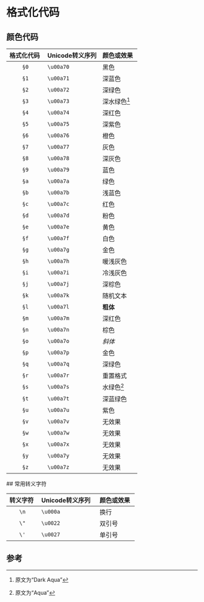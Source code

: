 # 格式化代码
## 颜色代码  
 |格式化代码 | Unicode转义序列 | 颜色或效果 | 
 |:----------:|-----------|-----------| 
 |`§0`|`\u00a70`| 黑色 | 
 |`§1`|`\u00a71`| 深蓝色 | 
 |`§2`|`\u00a72`| 深绿色 | 
 |`§3`|`\u00a73`| 深水绿色[^1] | 
 |`§4`|`\u00a74`| 深红色 | 
 |`§5`|`\u00a75`| 深紫色 | 
 |`§6`|`\u00a76`| 橙色 | 
 |`§7`|`\u00a77`| 灰色 | 
 |`§8`|`\u00a78`| 深灰色 | 
 |`§9`|`\u00a79`| 蓝色 | 
 |`§a`|`\u00a7a`| 绿色 | 
 |`§b`|`\u00a7b`| 浅蓝色 | 
 |`§c`|`\u00a7c`| 红色 | 
 |`§d`|`\u00a7d`| 粉色 | 
 |`§e`|`\u00a7e`| 黄色 | 
 |`§f`|`\u00a7f`| 白色 | 
 |`§g`|`\u00a7g`| 金色 | 
 |`§h`|`\u00a7h`| 暖浅灰色 | 
 |`§i`|`\u00a7i`| 冷浅灰色 | 
 |`§j`|`\u00a7j`| 深棕色 | 
 |`§k`|`\u00a7k`| 随机文本 | 
 |`§l`|`\u00a7l`| **粗体** | 
 |`§m`|`\u00a7m`| 深红色 | 
 |`§n`|`\u00a7n`| 棕色 | 
 |`§o`|`\u00a7o`| *斜体* | 
 |`§p`|`\u00a7p`| 金色 | 
 |`§q`|`\u00a7q`| 深绿色 | 
 |`§r`|`\u00a7r`| 重置格式 | 
 |`§s`|`\u00a7s`| 水绿色[^2] | 
 |`§t`|`\u00a7t`| 深蓝绿色 | 
 |`§u`|`\u00a7u`| 紫色 | 
 |`§v`|`\u00a7v`| 无效果 | 
 |`§w`|`\u00a7w`| 无效果 | 
 |`§x`|`\u00a7x`| 无效果 | 
 |`§y`|`\u00a7y`| 无效果 | 
 |`§z`|`\u00a7z`| 无效果 | 
  
## 常用转义字符
  
 | 转义字符 | Unicode转义序列  | 颜色或效果 | 
 |:----------:|-----------|-----------| 
 |`\n`|`\u000a`| 换行 | 
 |`\"`|`\u0022`| 双引号 | 
 |`\'`|`\u0027`| 单引号 | 

## 参考



[^1]: 原文为“Dark Aqua”
[^2]: 原文为“Aqua”